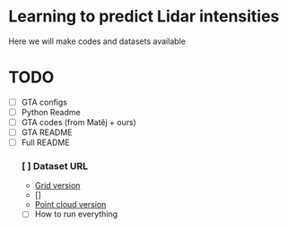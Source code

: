 # Learning  to  predict  Lidar  intensities

Here we will make codes and datasets available

# TODO

- [ ] GTA configs
- [ ] Python Readme
- [ ] GTA codes (from Matěj + ours)
- [ ] GTA README
- [ ] Full README
    ### [ ] Dataset URL ###
    - [Grid version](https://login.rci.cvut.cz/data/lidar_intensity/grid/geometry/000000.npy)
    - []
    - [Point cloud version](https://login.rci.cvut.cz/data/lidar_intensity/pcl/geometry/000000.npy)
    - [ ] How to run everything
